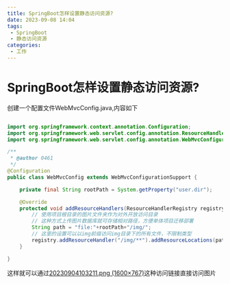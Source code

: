 ```yaml
---
title: SpringBoot怎样设置静态访问资源?
date: 2023-09-08 14:04
tags:
 - SpringBoot
 - 静态访问资源
categories:
 - 工作
---
```


# SpringBoot怎样设置静态访问资源?



创建一个配置文件WebMvcConfig.java,内容如下

```java

import org.springframework.context.annotation.Configuration;
import org.springframework.web.servlet.config.annotation.ResourceHandlerRegistry;
import org.springframework.web.servlet.config.annotation.WebMvcConfigurationSupport;

/**
 * @author 0461
 */
@Configuration
public class WebMvcConfig extends WebMvcConfigurationSupport {

    private final String rootPath = System.getProperty("user.dir");

    @Override
    protected void addResourceHandlers(ResourceHandlerRegistry registry) {
        // 使用项目根目录的图片文件夹作为对外开放访问目录
        // 这种方式上传图片数据库就可存储相对路径，方便单体项目迁移部署
        String path = "file:"+rootPath+"/img/";
        // 这里的设置可以以img前缀访问img目录下的所有文件，不限制类型
        registry.addResourceHandler("/img/**").addResourceLocations(path);
    }

}
```



这样就可以通过[20230904103211.png (1600×767)](http://localhost:8080/img/20230904103211.png)这种访问链接直接访问图片

